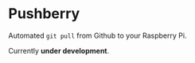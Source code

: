 Pushberry
=========

Automated `git pull` from Github to your Raspberry Pi.

Currently **under development**.

